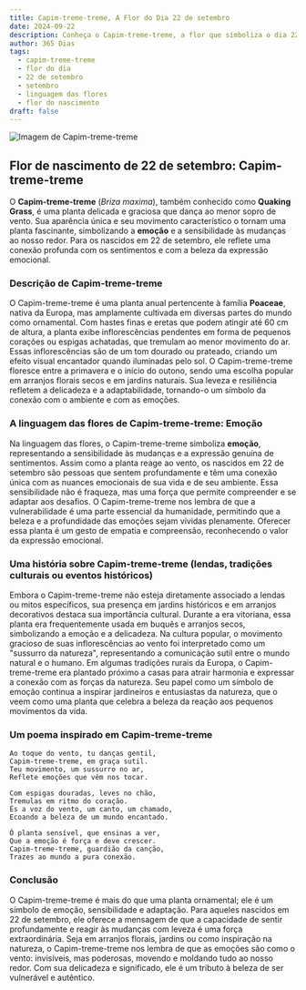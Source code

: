 ```yaml
---
title: Capim-treme-treme, A Flor do Dia 22 de setembro
date: 2024-09-22
description: Conheça o Capim-treme-treme, a flor que simboliza o dia 22 de setembro e seu significado 'Emoção'. Explore a beleza e o simbolismo desta flor encantadora.
author: 365 Dias
tags:
  - capim-treme-treme
  - flor do dia
  - 22 de setembro
  - setembro
  - linguagem das flores
  - flor do nascimento
draft: false
---
```


![Imagem de Capim-treme-treme](https://cdn.pixabay.com/photo/2017/06/30/13/13/hjertegrs-2458228_1280.jpg#center)


## Flor de nascimento de 22 de setembro: Capim-treme-treme

O **Capim-treme-treme** (_Briza maxima_), também conhecido como **Quaking Grass**, é uma planta delicada e graciosa que dança ao menor sopro de vento. Sua aparência única e seu movimento característico o tornam uma planta fascinante, simbolizando a **emoção** e a sensibilidade às mudanças ao nosso redor. Para os nascidos em 22 de setembro, ele reflete uma conexão profunda com os sentimentos e com a beleza da expressão emocional.

### Descrição de Capim-treme-treme

O Capim-treme-treme é uma planta anual pertencente à família **Poaceae**, nativa da Europa, mas amplamente cultivada em diversas partes do mundo como ornamental. Com hastes finas e eretas que podem atingir até 60 cm de altura, a planta exibe inflorescências pendentes em forma de pequenos corações ou espigas achatadas, que tremulam ao menor movimento do ar. Essas inflorescências são de um tom dourado ou prateado, criando um efeito visual encantador quando iluminadas pelo sol. O Capim-treme-treme floresce entre a primavera e o início do outono, sendo uma escolha popular em arranjos florais secos e em jardins naturais. Sua leveza e resiliência refletem a delicadeza e a adaptabilidade, tornando-o um símbolo da conexão com o ambiente e com as emoções.

### A linguagem das flores de Capim-treme-treme: Emoção

Na linguagem das flores, o Capim-treme-treme simboliza **emoção**, representando a sensibilidade às mudanças e a expressão genuína de sentimentos. Assim como a planta reage ao vento, os nascidos em 22 de setembro são pessoas que sentem profundamente e têm uma conexão única com as nuances emocionais de sua vida e de seu ambiente. Essa sensibilidade não é fraqueza, mas uma força que permite compreender e se adaptar aos desafios. O Capim-treme-treme nos lembra de que a vulnerabilidade é uma parte essencial da humanidade, permitindo que a beleza e a profundidade das emoções sejam vividas plenamente. Oferecer essa planta é um gesto de empatia e compreensão, reconhecendo o valor da expressão emocional.

### Uma história sobre Capim-treme-treme (lendas, tradições culturais ou eventos históricos)

Embora o Capim-treme-treme não esteja diretamente associado a lendas ou mitos específicos, sua presença em jardins históricos e em arranjos decorativos destaca sua importância cultural. Durante a era vitoriana, essa planta era frequentemente usada em buquês e arranjos secos, simbolizando a emoção e a delicadeza. Na cultura popular, o movimento gracioso de suas inflorescências ao vento foi interpretado como um "sussurro da natureza", representando a comunicação sutil entre o mundo natural e o humano. Em algumas tradições rurais da Europa, o Capim-treme-treme era plantado próximo a casas para atrair harmonia e expressar a conexão com as forças da natureza. Seu papel como um símbolo de emoção continua a inspirar jardineiros e entusiastas da natureza, que o veem como uma planta que celebra a beleza da reação aos pequenos movimentos da vida.

### Um poema inspirado em Capim-treme-treme

```
Ao toque do vento, tu danças gentil,  
Capim-treme-treme, em graça sutil.  
Teu movimento, um sussurro no ar,  
Reflete emoções que vêm nos tocar.  

Com espigas douradas, leves no chão,  
Tremulas em ritmo do coração.  
És a voz do vento, um canto, um chamado,  
Ecoando a beleza de um mundo encantado.  

Ó planta sensível, que ensinas a ver,  
Que a emoção é força e deve crescer.  
Capim-treme-treme, guardião da canção,  
Trazes ao mundo a pura conexão.  
```

### Conclusão

O Capim-treme-treme é mais do que uma planta ornamental; ele é um símbolo de emoção, sensibilidade e adaptação. Para aqueles nascidos em 22 de setembro, ele oferece a mensagem de que a capacidade de sentir profundamente e reagir às mudanças com leveza é uma força extraordinária. Seja em arranjos florais, jardins ou como inspiração na natureza, o Capim-treme-treme nos lembra de que as emoções são como o vento: invisíveis, mas poderosas, movendo e moldando tudo ao nosso redor. Com sua delicadeza e significado, ele é um tributo à beleza de ser vulnerável e autêntico.